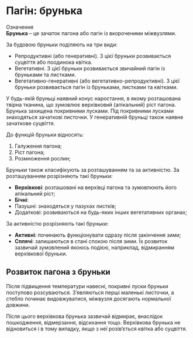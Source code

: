# Пагін: брунька

<div class="eoz-wrap">
<span class="eoz">Означення</span>
<div class="eoz-text">
<b>Брунька</b> – це зачаток пагона або пагiн iз вкороченими мiжвузлями.
</div>
</div>

За будовою бруньки подiляють на три види:

* <span class="p1">Репродуктивнi</span> (або генеративнi). З цiєї бруньки розвивається суцвiття або поодинока квiтка.
* <span class="p1">Вегетативнi</span>. З цiєї бруньки розвивається звичайний пагiн iз бруньками та листками.
* <span class="p1">Вегетативно-генеративнi</span> (або вегетативно-репродуктивнi). З цiєї бруньки розвивається пагiн iз бруньками, листками та квiтками. 


У будь-якiй бруньцi наявний конус наростання, в якому розташована твірна тканина, що зумовлює верхівковий (апікальний) ріст пагона. Брунька захищена покривними лусками. Пiд покривними лусками знаходяться зачатковi листочки. У генеративнiй бруньцi також наявне зачаткове суцвiття.

До функцiй бруньки вiдносять:

1. Галуження пагона;
2. Рiст пагона;
3. Розмноження рослин;

Бруньки також класифiкують за розташуванням та за активнiстю.
За розташуванням розрiзняють такi бруньки:
* **Верхiвковi**: розташованi на верхiвцi пагона та зумовлюють його апiкальний рiст;
* **Бiчнi**:
* <span class="p1">Пазушнi</span>: знаходяться у пазухах листкiв;
* <span class="p1">Додатковi</span>: розвиваються на будь-яких iнших вегетативних органах;

За активнiстю розрiзняють такi бруньки:
* **Активнi**: починають функцiонувати одразу пiсля закiнчення зими;
* **Сплячi**: залишаються в станi спокою пiсля зими. Їх розвиток зазвичай зумовлений якоюсь подiєю, наприклад, вiдмиранням верхiвкової бруньки.

## Розвиток пагона з бруньки

Пiсля пiдвищення температури навеснi, покривнi луски бруньки поступово розсуваються. З’являються першi маленькi листочки, а стебло починає видовжуватися, мiжвузля досягають нормальної довжини.

Пiсля цього верхiвкова брунька зазвичай вiдмирає, внаслiдок пошкодження, вiдмерзання, вiдсихання тощо. Верхiвкова брунька не вiдновиться i в тому випадку, якщо з неї розiв’ється квiтка або суцвiття.